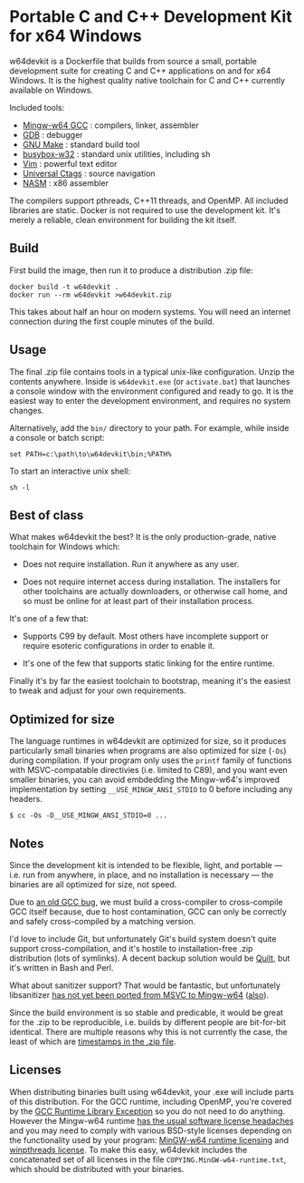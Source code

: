 # Portable C and C++ Development Kit for x64 Windows

w64devkit is a Dockerfile that builds from source a small, portable
development suite for creating C and C++ applications on and for x64
Windows. It is the highest quality native toolchain for C and C++
currently available on Windows.

Included tools:

* [Mingw-w64 GCC][w64] : compilers, linker, assembler
* [GDB][gdb] : debugger
* [GNU Make][make] : standard build tool
* [busybox-w32][bb] : standard unix utilities, including sh
* [Vim][vim] : powerful text editor
* [Universal Ctags][ctags] : source navigation
* [NASM][nasm] : x86 assembler

The compilers support pthreads, C++11 threads, and OpenMP. All included
libraries are static. Docker is not required to use the development kit.
It's merely a reliable, clean environment for building the kit itself.

## Build

First build the image, then run it to produce a distribution .zip file:

    docker build -t w64devkit .
    docker run --rm w64devkit >w64devkit.zip

This takes about half an hour on modern systems. You will need an
internet connection during the first couple minutes of the build.

## Usage

The final .zip file contains tools in a typical unix-like configuration.
Unzip the contents anywhere. Inside is `w64devkit.exe` (or `activate.bat`)
that launches a console window with the environment configured and ready
to go. It is the easiest way to enter the development environment, and
requires no system changes.

Alternatively, add the `bin/` directory to your path. For example, while
inside a console or batch script:

    set PATH=c:\path\to\w64devkit\bin;%PATH%

To start an interactive unix shell:

    sh -l

## Best of class

What makes w64devkit the best? It is the only production-grade, native
toolchain for Windows which:

* Does not require installation. Run it anywhere as any user.

* Does not require internet access during installation. The installers for
  other toolchains are actually downloaders, or otherwise call home, and
  so must be online for at least part of their installation process.

It's one of a few that:

* Supports C99 by default. Most others have incomplete support or require
  esoteric configurations in order to enable it.

* It's one of the few that supports static linking for the entire runtime.

Finally it's by far the easiest toolchain to bootstrap, meaning it's the
easiest to tweak and adjust for your own requirements.

## Optimized for size

The language runtimes in w64devkit are optimized for size, so it produces
particularly small binaries when programs are also optimized for size
(`-Os`) during compilation. If your program only uses the `printf` family
of functions with MSVC-compatable directivies (i.e. limited to C89), and
you want even smaller binaries, you can avoid embdedding the Mingw-w64's
improved implementation by setting `__USE_MINGW_ANSI_STDIO` to 0 before
including any headers.

    $ cc -Os -D__USE_MINGW_ANSI_STDIO=0 ...

## Notes

Since the development kit is intended to be flexible, light, and
portable — i.e. run from anywhere, in place, and no installation is
necessary — the binaries are all optimized for size, not speed.

Due to [an old GCC bug][bug], we must build a cross-compiler to
cross-compile GCC itself because, due to host contamination, GCC can
only be correctly and safely cross-compiled by a matching version.

I'd love to include Git, but unfortunately Git's build system doesn't
quite support cross-compilation, and it's hostile to installation-free
.zip distribution (lots of symlinks). A decent backup solution would be
[Quilt][quilt], but it's written in Bash and Perl.

What about sanitizer support? That would be fantastic, but unfortunately
libsanitizer [has not yet been ported from MSVC to Mingw-w64][san]
([also][san2]).

Since the build environment is so stable and predicable, it would be
great for the .zip to be reproducible, i.e. builds by different people
are bit-for-bit identical. There are multiple reasons why this is not
currently the case, the least of which are [timestamps in the .zip
file][zip].

## Licenses

When distributing binaries built using w64devkit, your .exe will include
parts of this distribution. For the GCC runtime, including OpenMP, you're
covered by the [GCC Runtime Library Exception][gpl] so you do not need to
do anything. However the Mingw-w64 runtime [has the usual software license
headaches][bs] and you may need to comply with various BSD-style licenses
depending on the functionality used by your program: [MinGW-w64 runtime
licensing][lic1] and [winpthreads license][lic2]. To make this easy,
w64devkit includes the concatenated set of all licenses in the file
`COPYING.MinGW-w64-runtime.txt`, which should be distributed with your
binaries.


[bb]: https://frippery.org/busybox/
[bs]: https://www.rdegges.com/2016/i-dont-give-a-shit-about-licensing/
[bug]: https://gcc.gnu.org/legacy-ml/gcc/2017-05/msg00219.html
[ctags]: https://github.com/universal-ctags/ctags
[gdb]: https://www.gnu.org/software/gdb/
[gpl]: https://www.gnu.org/licenses/gcc-exception-3.1.en.html
[lic1]: https://sourceforge.net/p/mingw-w64/mingw-w64/ci/master/tree/COPYING.MinGW-w64-runtime/COPYING.MinGW-w64-runtime.txt
[lic2]: https://sourceforge.net/p/mingw-w64/mingw-w64/ci/master/tree/mingw-w64-libraries/winpthreads/COPYING
[make]: https://www.gnu.org/software/make/
[nasm]: https://www.nasm.us/
[quilt]: http://savannah.nongnu.org/projects/quilt
[san]: http://mingw-w64.org/doku.php/contribute#sanitizers_asan_tsan_usan
[san2]: https://groups.google.com/forum/#!topic/address-sanitizer/q0e5EBVKZT4
[vim]: https://www.vim.org/
[w64]: http://mingw-w64.org/
[zip]: https://tanzu.vmware.com/content/blog/barriers-to-deterministic-reproducible-zip-files
